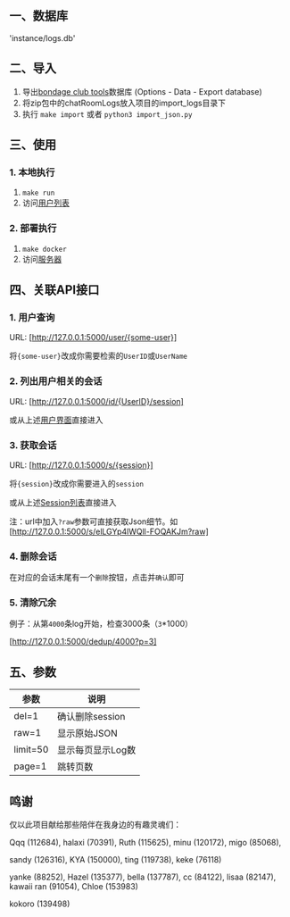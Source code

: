 ## 一、数据库

'instance/logs.db'

## 二、导入

1. 导出[bondage club tools](https://chromewebstore.google.com/detail/bondage-club-tools/pgigbkbcecbpgijnfhmpmkipgondpnpc)数据库 (Options - Data - Export database)
2. 将zip包中的chatRoomLogs放入项目的import_logs目录下
3. 执行 `make import` 或者 `python3 import_json.py`

## 三、使用

### 1. 本地执行
1. `make run`
2. 访问[用户列表](http://127.0.0.1:5000/users)

### 2. 部署执行
1. `make docker`
2. 访问[服务器](http://docker-ip:9999/users)


## 四、关联API接口

### 1. 用户查询

URL: [http://127.0.0.1:5000/user/{some-user}]
    
将`{some-user}`改成你需要检索的`UserID`或`UserName`


### 2. 列出用户相关的会话

URL: [http://127.0.0.1:5000/id/{UserID}/session]

或从上述[用户界面](#用户查询)直接进入

### 3. 获取会话

URL: [http://127.0.0.1:5000/s/{session}]

将`{session}`改成你需要进入的`session`

或从上述[Session列表](#列出用户相关的对话)直接进入

注：url中加入`?raw`参数可直接获取Json细节。如[http://127.0.0.1:5000/s/elLGYp4lWQll-FOQAKJm?raw]

### 4. 删除会话

在对应的会话末尾有一个`删除`按钮，点击并`确认`即可

### 5. 清除冗余

例子：从第`4000`条log开始，检查3000条（`3`*1000）

[http://127.0.0.1:5000/dedup/4000?p=3]


## 五、参数
|参数|说明|
|--|--|
|del=1|确认删除session|
|raw=1|显示原始JSON|
|limit=50|显示每页显示Log数|
|page=1|跳转页数|


## 鸣谢
仅以此项目献给那些陪伴在我身边的有趣灵魂们：

Qqq (112684), halaxi (70391), Ruth (115625), minu (120172), migo (85068),

sandy (126316), KYA (150000), ting (119738), keke (76118)

yanke (88252), Hazel (135377), bella (137787), cc (84122), lisaa (82147), kawaii ran (91054), Chloe (153983)

kokoro (139498)